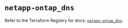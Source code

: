 # `netapp-ontap_dns`

Refer to the Terraform Registry for docs: [`netapp-ontap_dns`](https://registry.terraform.io/providers/netapp/netapp-ontap/2.3.0/docs/resources/dns).
